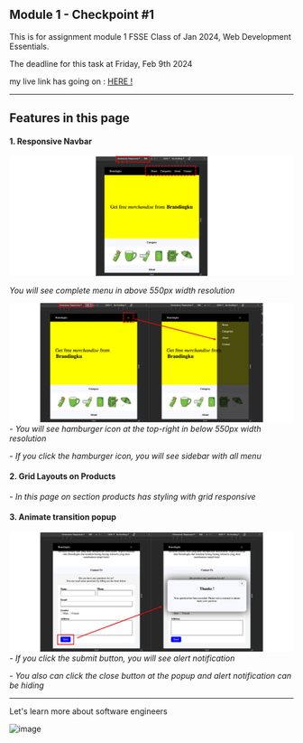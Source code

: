 ## Module 1 - Checkpoint #1

This is for assignment module 1 FSSE Class of Jan 2024, Web Development Essentials.

The deadline for this task at Friday, Feb 9th 2024

my live link has going on : [HERE !](https://revou-week0.netlify.app/)

---

## Features in this page

#### 1. Responsive Navbar
![image](./assets/images/readme/responsive_navbar.png)

_You will see complete menu in above 550px width resolution_

![image](./assets/images/readme/sidebar.png)
_- You will see hamburger icon at the top-right in below 550px width resolution_

_- If you click the hamburger icon, you will see sidebar with all menu_

#### 2. Grid Layouts on Products
_- In this page on section products has styling with grid responsive_

#### 3. Animate transition popup
![image](./assets/images/readme/form_popup.png)
_- If you click the submit button, you will see alert notification_

_- You also can click the close button at the popup and alert notification can be hiding_

---

Let's learn more about software engineers

![image](https://static.vecteezy.com/system/resources/previews/000/180/260/non_2x/outstanding-set-of-software-engineers-vectors.jpg)


